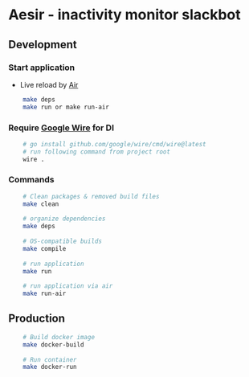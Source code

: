 # Aesir - inactivity monitor slackbot

## Development
### Start application
- Live reload by [Air](https://github.com/cosmtrek/air)
```bash
    make deps
    make run or make run-air
```
### Require [Google Wire](https://github.com/google/wire) for DI
```bash
    # go install github.com/google/wire/cmd/wire@latest
    # run following command from project root
    wire .
```
### Commands
```bash
    # Clean packages & removed build files
    make clean
    
    # organize dependencies
    make deps
    
    # OS-compatible builds
    make compile
    
    # run application
    make run
    
    # run application via air
    make run-air
```

## Production
```bash
    # Build docker image
    make docker-build
    
    # Run container
    make docker-run
```
